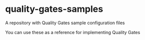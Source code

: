 # quality-gates-samples
A repository with Quality Gates sample configuration files

You can use these as a reference for implementing Quality Gates